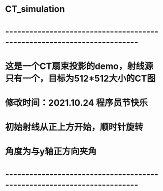 # CT_simulation
# -----------------------------------------------------------------------
# 这是一个CT扇束投影的demo，射线源只有一个，目标为512*512大小的CT图
# 修改时间：2021.10.24 程序员节快乐
# 初始射线从正上方开始，顺时针旋转
# 角度为与y轴正方向夹角
# -----------------------------------------------------------------------
